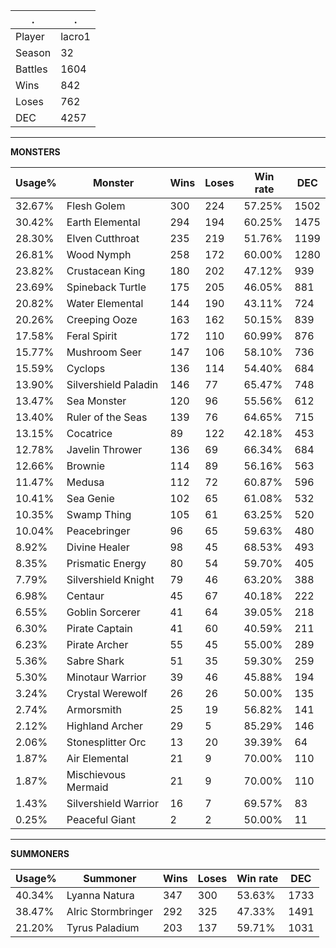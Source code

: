 .|.
|-|-
Player|lacro1
Season|32
Battles|1604
Wins|842
Loses|762
DEC|4257

---
**MONSTERS**

Usage%|Monster|Wins|Loses|Win rate|DEC|
-|-|-|-|-|-|
32.67%|Flesh Golem|300|224|57.25%|1502|
30.42%|Earth Elemental|294|194|60.25%|1475|
28.30%|Elven Cutthroat|235|219|51.76%|1199|
26.81%|Wood Nymph|258|172|60.00%|1280|
23.82%|Crustacean King|180|202|47.12%|939|
23.69%|Spineback Turtle|175|205|46.05%|881|
20.82%|Water Elemental|144|190|43.11%|724|
20.26%|Creeping Ooze|163|162|50.15%|839|
17.58%|Feral Spirit|172|110|60.99%|876|
15.77%|Mushroom Seer|147|106|58.10%|736|
15.59%|Cyclops|136|114|54.40%|684|
13.90%|Silvershield Paladin|146|77|65.47%|748|
13.47%|Sea Monster|120|96|55.56%|612|
13.40%|Ruler of the Seas|139|76|64.65%|715|
13.15%|Cocatrice|89|122|42.18%|453|
12.78%|Javelin Thrower|136|69|66.34%|684|
12.66%|Brownie|114|89|56.16%|563|
11.47%|Medusa|112|72|60.87%|596|
10.41%|Sea Genie|102|65|61.08%|532|
10.35%|Swamp Thing|105|61|63.25%|520|
10.04%|Peacebringer|96|65|59.63%|480|
8.92%|Divine Healer|98|45|68.53%|493|
8.35%|Prismatic Energy|80|54|59.70%|405|
7.79%|Silvershield Knight|79|46|63.20%|388|
6.98%|Centaur|45|67|40.18%|222|
6.55%|Goblin Sorcerer|41|64|39.05%|218|
6.30%|Pirate Captain|41|60|40.59%|211|
6.23%|Pirate Archer|55|45|55.00%|289|
5.36%|Sabre Shark|51|35|59.30%|259|
5.30%|Minotaur Warrior|39|46|45.88%|194|
3.24%|Crystal Werewolf|26|26|50.00%|135|
2.74%|Armorsmith|25|19|56.82%|141|
2.12%|Highland Archer|29|5|85.29%|146|
2.06%|Stonesplitter Orc|13|20|39.39%|64|
1.87%|Air Elemental|21|9|70.00%|110|
1.87%|Mischievous Mermaid|21|9|70.00%|110|
1.43%|Silvershield Warrior|16|7|69.57%|83|
0.25%|Peaceful Giant|2|2|50.00%|11|

---
**SUMMONERS**

Usage%|Summoner|Wins|Loses|Win rate|DEC|
-|-|-|-|-|-|
40.34%|Lyanna Natura|347|300|53.63%|1733|
38.47%|Alric Stormbringer|292|325|47.33%|1491|
21.20%|Tyrus Paladium|203|137|59.71%|1031|
